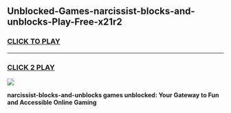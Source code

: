
## Unblocked-Games-narcissist-blocks-and-unblocks-Play-Free-x21r2
<h3>
<a href="https://premium76.site?title=narcissist-blocks-and-unblocks&ref=10A">CLICK TO PLAY</a></h3>
<hr>

<h3>
<a href="https://premium76.site?title=narcissist-blocks-and-unblocks&ref=10A">CLICK 2 PLAY</a>
  
</h3>

<a href="https://premium76.site?title=narcissist-blocks-and-unblocks&ref=10A"><img src="https://clearcache.store/games.png"></a>


**narcissist-blocks-and-unblocks games unblocked: Your Gateway to Fun and Accessible Online Gaming**
